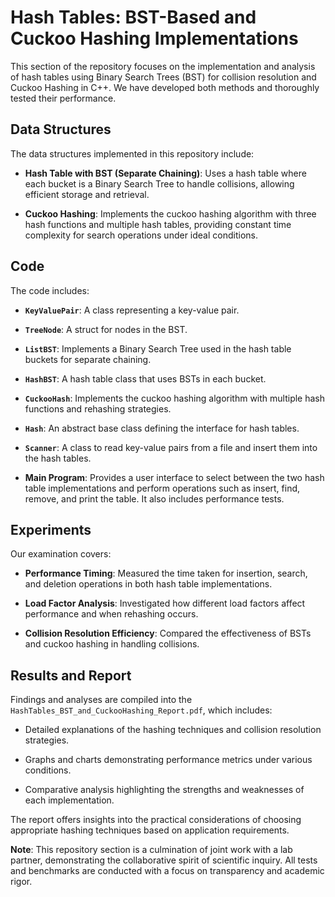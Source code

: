# Hash Tables: BST-Based and Cuckoo Hashing Implementations

This section of the repository focuses on the implementation and analysis of hash tables using Binary Search Trees (BST) for collision resolution and Cuckoo Hashing in C++. We have developed both methods and thoroughly tested their performance.

## Data Structures

The data structures implemented in this repository include:

- **Hash Table with BST (Separate Chaining)**: Uses a hash table where each bucket is a Binary Search Tree to handle collisions, allowing efficient storage and retrieval.

- **Cuckoo Hashing**: Implements the cuckoo hashing algorithm with three hash functions and multiple hash tables, providing constant time complexity for search operations under ideal conditions.

## Code

The code includes:

- **`KeyValuePair`**: A class representing a key-value pair.

- **`TreeNode`**: A struct for nodes in the BST.

- **`ListBST`**: Implements a Binary Search Tree used in the hash table buckets for separate chaining.

- **`HashBST`**: A hash table class that uses BSTs in each bucket.

- **`CuckooHash`**: Implements the cuckoo hashing algorithm with multiple hash functions and rehashing strategies.

- **`Hash`**: An abstract base class defining the interface for hash tables.

- **`Scanner`**: A class to read key-value pairs from a file and insert them into the hash tables.

- **Main Program**: Provides a user interface to select between the two hash table implementations and perform operations such as insert, find, remove, and print the table. It also includes performance tests.

## Experiments

Our examination covers:

- **Performance Timing**: Measured the time taken for insertion, search, and deletion operations in both hash table implementations.

- **Load Factor Analysis**: Investigated how different load factors affect performance and when rehashing occurs.

- **Collision Resolution Efficiency**: Compared the effectiveness of BSTs and cuckoo hashing in handling collisions.

## Results and Report

Findings and analyses are compiled into the `HashTables_BST_and_CuckooHashing_Report.pdf`, which includes:

- Detailed explanations of the hashing techniques and collision resolution strategies.

- Graphs and charts demonstrating performance metrics under various conditions.

- Comparative analysis highlighting the strengths and weaknesses of each implementation.

The report offers insights into the practical considerations of choosing appropriate hashing techniques based on application requirements.

**Note**: This repository section is a culmination of joint work with a lab partner, demonstrating the collaborative spirit of scientific inquiry. All tests and benchmarks are conducted with a focus on transparency and academic rigor.
